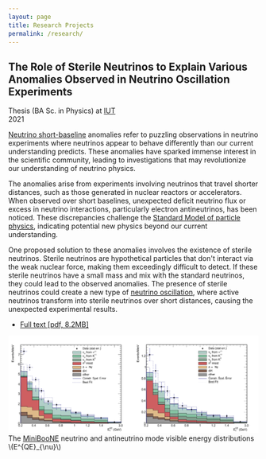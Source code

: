 ```yaml
---
layout: page
title: Research Projects
permalink: /research/
---
```

  <div class="content">
      <script src="/assets/js/toggle_audience.js"></script>
<article >
 <section class="post-content project"><script src="https://polyfill.io/v3/polyfill.min.js?features=es6"></script>
<script id="MathJax-script" async src="https://cdn.jsdelivr.net/npm/mathjax@3/es5/tex-mml-chtml.js"></script>


<section id="bachelor-Physics">
  <h2 class="project-title">The Role of Sterile Neutrinos to Explain Various Anomalies Observed in
Neutrino Oscillation Experiments</h2>
  <div class="project-meta">
    <div class="context">Thesis (BA Sc. in Physics) at <a href='https://english.iut.ac.ir/'>IUT</a></div>
    <div class="time">2021</div>
  </div>
  <div id="buttonContainerBAPhy" style="display:none">
    <a id="beginnerButtonBAPhy" href="javascript:show_beginner('BAPhy');">
        General Audience
        <span class="tooltiptext">Introduction aimed at a more general audience.</span>
    </a>
    <a id="expertButtonBAPhy" href="javascript:show_expert('BAPhy');">
        Expert Mode
        <span class="tooltiptext">Introduction aimed at an already informed audience.</span>
    </a>
</div>
<script>show_expert('BAPhy')</script>

  <div class="project-description">
    <div id="beginnerTextBAPhy" class="beginner" style="display: none">
      <p>Most of our current understanding of elementary particle physics is based on the <a href="https://en.wikipedia.org/wiki/Standard_Model">"Standard Model"</a>, a mathematically consistent description of all known particles and their interactions (except gravitation). However there are a number of <a href="https://en.wikipedia.org/wiki/Physics_beyond_the_Standard_Model#Problems_with_the_Standard_Model">shortcomings of the Standard Model</a> and most notably, astrophysical observations suggest that the currently known particle content can account for but 5% of the total mass content of the universe (the rest being called <a href="https://en.wikipedia.org/wiki/Dark_matter">dark matter</a> and <a href="https://en.wikipedia.org/wiki/Dark_energy">dark energy</a>). One of the most popular theoretical concept that tries to solve some of these problems is the concept of <a href="https://en.wikipedia.org/wiki/Sterile_neutrino">sterile neutrino</a>.</p>
      <p>Sterile neutrinos are hypothetical neutrino species that do not interact via the weak nuclear force, unlike the three known neutrino types (electron neutrinos, muon neutrinos, and tau neutrinos). These hypothetical particles are called "sterile" because they do not participate in the standard weak interactions, making them much harder to detect than active neutrinos.</p>
      <p>For my thesis I reviewed various neutrino experiments and explained and reviewed various sterile neutrino models that were used to explain them. </p>
    </div>
    <div id="expertTextBAPhy" class="expert">
    <p><a href="https://sbn.fnal.gov/">Neutrino short-baseline</a> anomalies refer to puzzling observations in neutrino experiments where neutrinos appear to behave differently than our current understanding predicts. These anomalies have sparked immense interest in the scientific community, leading to investigations that may revolutionize our understanding of neutrino physics.</p>
    <p>The anomalies arise from experiments involving neutrinos that travel shorter distances, such as those generated in nuclear reactors or accelerators. When observed over short baselines, unexpected deficit neutrino flux or excess in neutrino interactions, particularly electron antineutrinos, has been noticed. These discrepancies challenge the <a href="https://en.wikipedia.org/wiki/Standard_Model">Standard Model of particle physics</a>, indicating potential new physics beyond our current understanding.</p>
    <p>One proposed solution to these anomalies involves the existence of sterile neutrinos. Sterile neutrinos are hypothetical particles that don't interact via the weak nuclear force, making them exceedingly difficult to detect. If these sterile neutrinos have a small mass and mix with the standard neutrinos, they could lead to the observed anomalies. The presence of sterile neutrinos could create a new type of <a href="https://en.wikipedia.org/wiki/Neutrino_oscillation">neutrino oscillation</a>, where active neutrinos transform into sterile neutrinos over short distances, causing the unexpected experimental results.</p>
    </div>
  </div>
  <div class="project-more-information">
    <ul>
      <li>
        <a href="/assets/pdf/ba_physics.pdf"><span class="fa fa-fw fa-paperclip"></span>Full text [pdf, 8.2MB]</a>
      </li>
    </ul>
  </div>
  <div class="project-picturegroup">
    <div class="project-picturebox" style="max-width: 600px">
      <img alt="MiniBooNE experiment data" src="/assets/img/research/miniboone.png" />
      <div class="project-picturetext">The <a href="https://en.wikipedia.org/wiki/MiniBooNE">MiniBooNE</a> neutrino and antineutrino mode visible energy distributions \(E^{QE}_{\nu}\)</div>
    </div>
  </div>
</section>
</section>